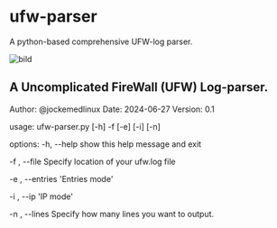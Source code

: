 # ufw-parser
A python-based comprehensive UFW-log parser.

![bild](https://github.com/jockemedlinux/ufw-parser/assets/123998153/f31d569d-c7c8-4311-bd1b-2b1afc321ca9)

A Uncomplicated FireWall (UFW) Log-parser.
---------------------------------------------------------------------------
Author:     @jockemedlinux
Date:       2024-06-27
Version:    0.1

usage: ufw-parser.py [-h] -f  [-e] [-i] [-n]

options:
  -h, --help      show this help message and exit

  -f , --file     Specify location of your ufw.log file

  -e , --entries  'Entries mode'

  -i , --ip       'IP mode'

  -n , --lines    Specify how many lines you want to output.

